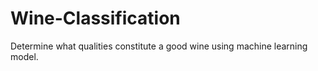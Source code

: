 # Wine-Classification
Determine what qualities constitute a good wine using machine learning model. 
